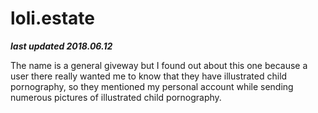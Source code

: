 # loli.estate

***last updated 2018.06.12***

The name is a general giveway but I found out about this one because a user there really wanted me to know that they have illustrated child pornography, so they mentioned my personal account while sending numerous pictures of illustrated child pornography.